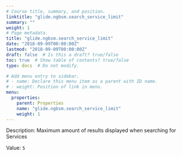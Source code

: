 ```yaml
---
# Course title, summary, and position.
linktitle: "glide.ngbsm.search_service_limit"
summary: ""
weight: 1
# Page metadata.
title: "glide.ngbsm.search_service_limit"
date: "2018-09-09T00:00:00Z"
lastmod: "2018-09-09T00:00:00Z"
draft: false  # Is this a draft? true/false
toc: true  # Show table of contents? true/false
type: docs  # Do not modify.

# Add menu entry to sidebar.
# - name: Declare this menu item as a parent with ID name.
# - weight: Position of link in menu.
menu:
  properties:
    parent: Properties
    name: "glide.ngbsm.search_service_limit"
    weight: 1
---
```


Description: Maximum amount of results displayed when searching for Services 


Value: `5`